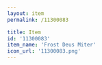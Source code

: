 ```yaml
---
layout: item
permalink: /11300083

title: Item
id: '11300083'
item_name: 'Frost Deus Miter'
icon_url: '11300083.png'
---
```


